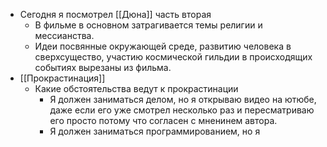 - Сегодня я посмотрел [[Дюна]] часть вторая
	- В фильме в основном затрагивается темы религии и мессианства.
	- Идеи посвянные окружающей среде, развитию человека в сверхсущество, участию космической гильдии в происходящих событиях вырезаны из фильма.
- [[Прокрастинация]]
	- Какие обстоятельства ведут к прокрастинации
		- Я должен заниматься делом, но я открываю видео на ютюбе, даже если его уже смотрел несколько раз и пересматриваю его просто потому что согласен с мненинем автора.
		- Я должен заниматься программированием, но я